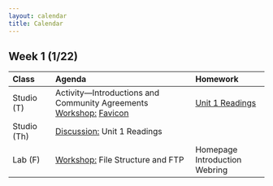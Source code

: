 ```yaml
---
layout: calendar
title: Calendar
---
```


## Week 1 (1/22)

| Class | Agenda | Homework |
| :--- | :--- | :--- |
| Studio (T) | Activity—Introductions and Community Agreements <br> <ins>Workshop:</ins> [Favicon](https://docs.google.com/document/d/15gawrRKPkf1NcipJBp7a2IdEg07WG9u_MQRmT1WmN10) | [Unit 1 Readings](/readings) |
| Studio (Th) | <ins>Discussion:</ins> Unit 1 Readings | 
| Lab (F) | <ins>Workshop:</ins> File Structure and FTP | Homepage <br> Introduction Webring |